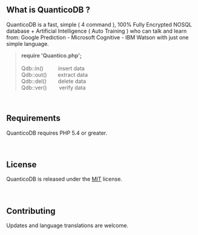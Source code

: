 ## What is QuanticoDB ?
QuanticoDB is a fast, simple ( 4 command ), 100% Fully Encrypted NOSQL database + Artificial Intelligence ( Auto Training ) who can talk and learn from: Google Prediction - Microsoft Cognitive - IBM Watson with just one simple language.

> <b>require 'Quantico.php';</b><br><br>
> Qdb::in()&emsp;&emsp;&ensp; insert data<br>
> Qdb::out()&emsp; &ensp; extract data<br>
> Qdb::del()&emsp;&emsp;&thinsp;delete data<br>
> Qdb::ver()&emsp;&emsp; verify data<br>
<br>

## Requirements
QuanticoDB requires PHP 5.4 or greater.
<br>
<br>
<br>

## License
QuanticoDB is released under the [MIT](https://github.com/QuanticoDB/qdb.github.io/blob/master/LICENSE) license.
<br>
<br>
<br>

## Contributing
Updates and language translations are welcome.
<br>
